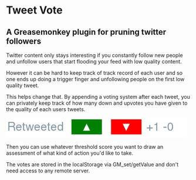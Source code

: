 # Tweet Vote
## A Greasemonkey plugin for pruning twitter followers

Twitter content only stays interesting if you constantly follow
new people and unfollow users that start flooding your feed with
low quality content.

However it can be hard to keep track of track record of each user and so one ends up doing a trigger finger and unfollowing people on the first low quality tweet.

This helps change that.  By appending a voting system after each tweet,
you can privately keep track of how many down and upvotes you have given
to the quality of each users tweets.

<img src="https://raw.githubusercontent.com/kristopolous/tweetvote/master/tweet.png">

Then you can use whatever threshold score you want to draw an assessment
of what kind of action you'd like to take.

The votes are stored in the localStorage via GM_set/getValue and don't need
access to any remote server.

